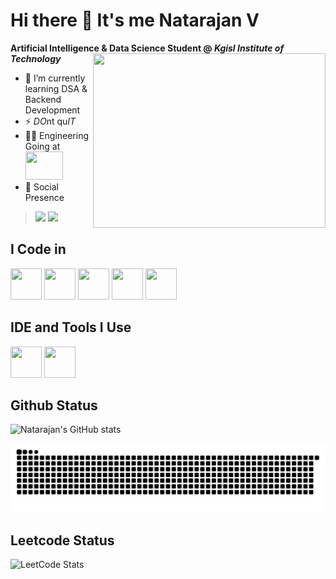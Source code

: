 # Hi there 👋 It's me Natarajan V

**Artificial Intelligence & Data Science Student @ *Kgisl Institute of Technology***
<img align="right" width="372" height="279" src="https://i.pinimg.com/originals/47/f0/34/47f0342cec72b800463bf003eac1257e.gif">
                                               
- 🌱 I’m currently learning DSA & Backend Development
- ⚡ *DO*nt qu*IT*
- 👨‍💻 Engineering Going at [<img src="https://cdn.adscientificindex.com/logos/4853.jpg" width="60" height="45">](https://www.kgkite.ac.in/)
- 📶 Social Presence
>   [<img src="https://img.shields.io/badge/LinkedIn-0077B5?style=for-the-badge&logo=linkedin&logoColor=white" />](https://www.linkedin.com/in/natarajan-v-a258a6314/)
>   [<img src="https://img.shields.io/badge/instagram-d62976?style=for-the-badge&logo=instagram&logoColor=white" />](https://www.instagram.com/nattusiva_2728/)


## I Code in
<img height="50" width="50" src="https://img.icons8.com/color/48/000000/python.png" /> <img height="50" width="50" src="https://img.icons8.com/color/48/000000/c-programming.png" /> <img height="50" width="50" src="https://img.icons8.com/color/48/000000/html-5.png" /> <img height="50" width="50" src="https://img.icons8.com/color/48/000000/css3.png" /> <img height="50" width="50" src="https://img.icons8.com/color/48/000000/mysql-logo.png"/> 

## IDE and Tools I Use
<img height="50" width="50" src="https://img.icons8.com/color/48/000000/visual-studio-code-2019.png"/> <img height="50" width="50" src="https://img.icons8.com/color/50/000000/git.png"/>

## Github Status
![Natarajan's GitHub stats](https://github-readme-stats.vercel.app/api?username=nattu-s28&theme=dark&show_icons=true&&hide=issues,contribs)

<picture>
  <source media="(prefers-color-scheme: dark)" srcset="https://raw.githubusercontent.com/nattu-s28/nattu-s28/output/github-snake-dark.svg" />
  <source media="(prefers-color-scheme: light)" srcset="https://raw.githubusercontent.com/nattu-s28/nattu-s28/output/github-snake.svg" />
  <img alt="github-snake" src="https://raw.githubusercontent.com/nattu-s28/nattu-s28/output/github-snake.svg" />
</picture>

## Leetcode Status
![LeetCode Stats](https://leetcard.jacoblin.cool/Nattusiva?theme=dark&font=Original%20Surfer&ext=contest)
